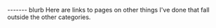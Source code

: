 ------- blurb
Here are links to pages on other things I've done that fall outside the other categories.
